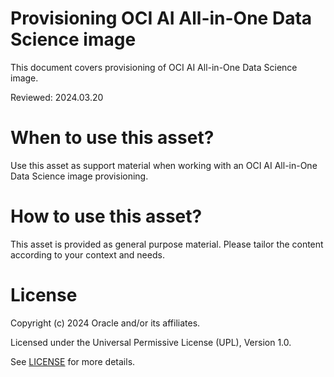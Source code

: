 # Provisioning OCI AI All-in-One Data Science image
 
This document covers provisioning of OCI AI All-in-One Data Science image.

Reviewed: 2024.03.20
 

# When to use this asset?

Use this asset as support material when working with an OCI AI All-in-One Data Science image provisioning.


# How to use this asset?

This asset is provided as general purpose material. Please tailor the content according to your context and needs.


# License
 
Copyright (c) 2024 Oracle and/or its affiliates.
 
Licensed under the Universal Permissive License (UPL), Version 1.0.
 
See [LICENSE](https://github.com/oracle-devrel/technology-engineering/blob/main/LICENSE) for more details.
